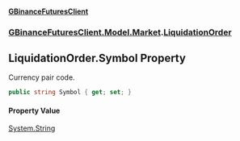 #### [GBinanceFuturesClient](./index.md 'index')
### [GBinanceFuturesClient.Model.Market](./GBinanceFuturesClient-Model-Market.md 'GBinanceFuturesClient.Model.Market').[LiquidationOrder](./GBinanceFuturesClient-Model-Market-LiquidationOrder.md 'GBinanceFuturesClient.Model.Market.LiquidationOrder')
## LiquidationOrder.Symbol Property
Currency pair code.  
```csharp
public string Symbol { get; set; }
```
#### Property Value
[System.String](https://docs.microsoft.com/en-us/dotnet/api/System.String 'System.String')  
